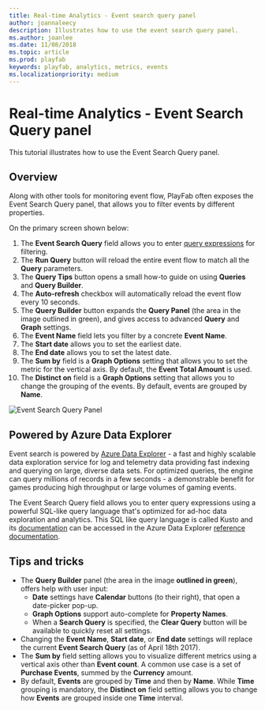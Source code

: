 ```yaml
---
title: Real-time Analytics - Event search query panel
author: joannaleecy
description: Illustrates how to use the event search query panel.
ms.author: joanlee
ms.date: 11/08/2018
ms.topic: article
ms.prod: playfab
keywords: playfab, analytics, metrics, events
ms.localizationpriority: medium
---
```


# Real-time Analytics - Event Search Query panel

This tutorial illustrates how to use the Event Search Query panel.

## Overview

Along with other tools for monitoring event flow, PlayFab often exposes the Event Search Query panel, that allows you to filter events by different properties.

On the primary screen shown below:

1. The **Event Search Query** field allows you to enter [query expressions](real-time-analytics-event-queries.md) for filtering.
2. The **Run Query** button will reload the entire event flow to match all the **Query** parameters.
3. The **Query Tips** button opens a small how-to guide on using **Queries** and **Query Builder**.
4. The **Auto-refresh** checkbox will automatically reload the event flow every 10 seconds.
5. The **Query Builder** button expands the **Query Panel** (the area in the image outlined in green), and gives access to advanced **Query** and **Graph** settings.
6. The **Event Name** field lets you filter by a concrete **Event Name**.
7. The **Start date** allows you to set the earliest date.
8. The **End date** allows you to set the latest date.
9. The **Sum by** field is a **Graph Options** setting that allows you to set the metric for the vertical axis. By default, the **Event Total Amount** is used.
10. The **Distinct on** field is a **Graph Options** setting that allows you to change the grouping of the events. By default, events are grouped by **Name**.

![Event Search Query Panel](media/tutorials/event-search-query-panel.png)  

## Powered by Azure Data Explorer

Event search is powered by [Azure Data Explorer](https://azure.microsoft.com/services/data-explorer/) - a fast and highly scalable data exploration service for log and telemetry data providing fast indexing and querying on large, diverse data sets. For optimized queries, the engine can query millions of records in a few seconds - a demonstrable benefit for games producing high throughput or large volumes of gaming events.  

The Event Search Query field allows you to enter query expressions using a powerful SQL-like query language that's optimized for ad-hoc data exploration and analytics. This SQL like query language is called Kusto and its [documentation](https://docs.microsoft.com/azure/kusto/query/) can be accessed in the Azure Data Explorer [reference documentation](https://docs.microsoft.com/azure/kusto/query/).

## Tips and tricks

- The **Query Builder** panel (the area in the image **outlined in green**), offers help with user input:
  - **Date** settings have **Calendar** buttons (to their right), that open a date-picker pop-up.
  - **Graph Options** support auto-complete for **Property Names**.
  - When a **Search Query** is specified, the **Clear Query** button will be available to quickly reset all settings.
- Changing the **Event Name**, **Start date**, or **End date** settings will replace the current **Event Search Query** (as of April 18th 2017).
- The **Sum by** field setting allows you to visualize different metrics using a vertical axis other than **Event count**. A common use case is a set of **Purchase Events**, summed by the **Currency** amount.
- By default, **Events** are grouped by **Time** and then by **Name**. While **Time** grouping is mandatory, the **Distinct on** field setting allows you to change how **Events** are grouped inside one **Time** interval.
